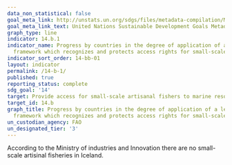```yaml
---
data_non_statistical: false
goal_meta_link: http://unstats.un.org/sdgs/files/metadata-compilation/Metadata-Goal-14.pdf
goal_meta_link_text: United Nations Sustainable Development Goals Metadata (pdf 288kB)
graph_type: line
indicator: 14.b.1
indicator_name: Progress by countries in the degree of application of a legal/regulatory/policy/institutional
  framework which recognizes and protects access rights for small-scale artisinal fisheries
indicator_sort_order: 14-bb-01
layout: indicator
permalink: /14-b-1/
published: true
reporting_status: complete
sdg_goal: '14'
target: Provide access for small-scale artisanal fishers to marine resources and markets
target_id: 14.b
graph_title: Progress by countries in the degree of application of a legal/regulatory/policy/institutional
  framework which recognizes and protects access rights for small-scale fisheries
un_custodian_agency: FAO
un_designated_tier: '3'
---
```


According to the Ministry of industries and Innovation there are no small-scale artisinal fisheries in Iceland.

